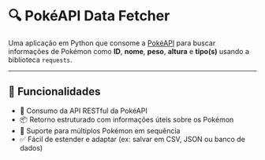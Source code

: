 # 🔍 PokéAPI Data Fetcher

Uma aplicação em Python que consome a [PokéAPI](https://pokeapi.co/) para buscar informações de Pokémon como **ID**, **nome**, **peso**, **altura** e **tipo(s)** usando a biblioteca `requests`.

---

## 🚀 Funcionalidades

- 🔗 Consumo da API RESTful da PokéAPI
- 📦 Retorno estruturado com informações úteis sobre os Pokémon
- 🔄 Suporte para múltiplos Pokémon em sequência
- ✅ Fácil de estender e adaptar (ex: salvar em CSV, JSON ou banco de dados)
